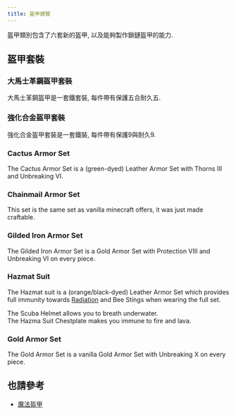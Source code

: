 ```yaml
---
title: 盔甲總覽
---
```


盔甲類別包含了六套新的盔甲, 以及能夠製作鎖鏈盔甲的能力.

## 盔甲套裝

### 大馬士革鋼盔甲套裝

大馬士革鋼盔甲是一套鐵套裝, 每件帶有保護五合耐久五.

### 強化合金盔甲套裝

強化合金盔甲套裝是一套鐵裝, 每件帶有保護9與耐久9.

### Cactus Armor Set

The Cactus Armor Set is a (green-dyed) Leather Armor Set with Thorns III and Unbreaking VI.

### Chainmail Armor Set

This set is the same set as vanilla minecraft offers, it was just made craftable.

### Gilded Iron Armor Set

The Gilded Iron Armor Set is a Gold Armor Set with Protection VIII and Unbreaking VI on every piece.

### Hazmat Suit

The Hazmat suit is a (orange/black-dyed) Leather Armor Set which provides full immunity towards [Radiation](Radiation) and Bee Stings when wearing the full set.

The Scuba Helmet allows you to breath underwater.  
The Hazma Suit Chestplate makes you immune to fire and lava.

### Gold Armor Set

The Gold Armor Set is a vanilla Gold Armor Set with Unbreaking X on every piece.

## 也請參考

* [魔法盔甲](Magical-Armor)
